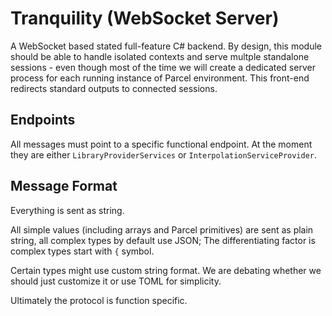 # Tranquility (WebSocket Server)

A WebSocket based stated full-feature C# backend. By design, this module should be able to handle isolated contexts and serve multple standalone sessions - even though most of the time we will create a dedicated server process for each running instance of Parcel environment. This front-end redirects standard outputs to connected sessions.

## Endpoints

All messages must point to a specific functional endpoint. At the moment they are either `LibraryProviderServices` or `InterpolationServiceProvider`.

## Message Format

Everything is sent as string. 

All simple values (including arrays and Parcel primitives) are sent as plain string, all complex types by default use JSON; The differentiating factor is complex types start with `{` symbol.

Certain types might use custom string format. We are debating whether we should just customize it or use TOML for simplicity.

Ultimately the protocol is function specific.
